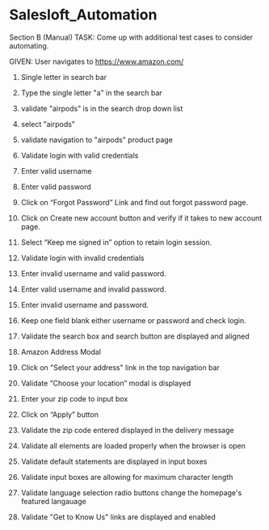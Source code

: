 # Salesloft_Automation

Section B (Manual)
TASK: Come up with additional test cases to consider automating. 

GIVEN: User navigates to https://www.amazon.com/

1. Single letter in search bar  
  1. Type the single letter "a" in the search bar 
  2. validate "airpods" is in the search drop down list 
  3. select "airpods"
  4. validate navigation to "airpods" product page

2. Validate login with valid credentials 
  1. Enter valid username
  2. Enter valid password
  3. Click on “Forgot Password” Link and find out forgot password page.
  4. Click on Create new account button and verify if it takes to new account page.
  5. Select “Keep me signed in” option to retain login session.

3. Validate login with invalid credentials 
  1. Enter invalid username and valid password.
  2. Enter valid username and invalid password.
  3. Enter invalid username and password.
  4. Keep one field blank either username or password and check login.

4. Validate the search box and search button are displayed and aligned 

5. Amazon Address Modal
  1. Click on "Select your address" link in the top navigation bar
  2. Validate “Choose your location” modal is displayed
  3. Enter your zip code to input box
  4. Click on “Apply” button
  5. Validate the zip code entered displayed in the delivery message
  
6. Validate all elements are loaded properly when the browser is open
7. Validate default statements are displayed in input boxes
8. Validate input boxes are allowing for maximum character length
9. Validate language selection radio buttons change the homepage's featured langauage 
10. Validate "Get to Know Us" links are displayed and enabled
   








